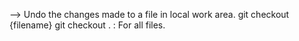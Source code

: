 --> Undo the changes made to a file in local work area. 
 git checkout {filename} 
 git checkout .	: For all files. 

